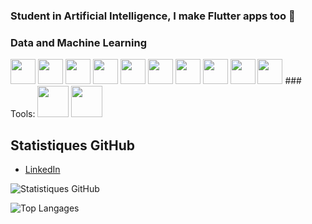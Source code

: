 ### Student in Artificial Intelligence, I make Flutter apps too 👋


<h3 align="left"> Data and Machine Learning</h3>
<p align="left"><img src='https://img.shields.io/badge/Pandas-2C2D72?style=for-the-badge&logo=pandas&logoColor=white' height="40"/>
<img src='https://img.shields.io/badge/scikit_learn-F7931E?style=for-the-badge&logo=scikit-learn&logoColor=white' height="40"/>
<img src='https://img.shields.io/badge/Streamlit-FF4B4B?style=for-the-badge&logo=Streamlit&logoColor=white' height="40"/> 
<img src="https://img.shields.io/badge/TensorFlow-FF6F00?style=for-the-badge&logo=TensorFlow&logoColor=white" height="40"/> 
<img src="https://img.shields.io/badge/Python-FFD43B?style=for-the-badge&logo=python&logoColor=blue"  height="40"/>
<img src="https://img.shields.io/badge/Numpy-777BB4?style=for-the-badge&logo=numpy&logoColor=white" height="40"/> 
<img src="https://img.shields.io/badge/Jupyter-F37626.svg?&style=for-the-badge&logo=Jupyter&logoColor=white" height="40"/>
<img src="https://img.shields.io/badge/dash-008DE4?style=for-the-badge&logo=dash&logoColor=white" height="40"/>
<img src="https://img.shields.io/badge/MySQL-005C84?style=for-the-badge&logo=mysql&logoColor=white" height="40"/>
<img src="https://img.shields.io/badge/microsoft%20azure-0089D6?style=for-the-badge&logo=microsoft-azure&logoColor=white" height="40"/>
### Tools:

<img src='https://github.com/yurijserrano/Github-Profile-Readme-Logos/blob/master/ides/android-studio.svg' height="50"/>
<img src='https://github.com/yurijserrano/Github-Profile-Readme-Logos/blob/master/text editors/vscode.svg' height="50"/>


## Statistiques GitHub
- [LinkedIn](lien_vers_linkedin)
  
![Statistiques GitHub](https://readme-stats-git-main-mbenalias-projects.vercel.app/api?username=mbenalia&show_icons=true&theme=cobalt&include_all_commits&bg_color=00000000)

![Top Langages](https://readme-stats-chi-pink.vercel.app/api/top-langs/?username=mbenalia&show_icons=true&theme=cobalt&include_all_commits&layout=donut&bg_color=00000000)
